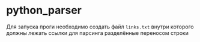 # python_parser
Для запуска проги необходимо создать файл `links.txt` внутри которого должны лежать ссылки для парсинга разделённые переносом строки 

